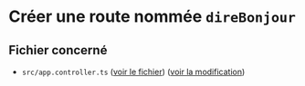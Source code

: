 # Créer une route nommée `direBonjour`

## Fichier concerné

- `src/app.controller.ts` ([voir le fichier](./e-commerce/src/app.controller.ts)) ([voir la modification](https://github.com/benjGam/E-Commerce-API-NW/commit/4a85ce74a64a89b364b51df9cef7aa2556a1334b#diff-c08b7f320272a2293ec4f5ead6c9f65d07ea868915ea807655e4e85f499881a6))
